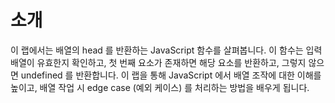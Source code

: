 # 소개

이 랩에서는 배열의 head 를 반환하는 JavaScript 함수를 살펴봅니다. 이 함수는 입력 배열이 유효한지 확인하고, 첫 번째 요소가 존재하면 해당 요소를 반환하고, 그렇지 않으면 undefined 를 반환합니다. 이 랩을 통해 JavaScript 에서 배열 조작에 대한 이해를 높이고, 배열 작업 시 edge case (예외 케이스) 를 처리하는 방법을 배우게 됩니다.
